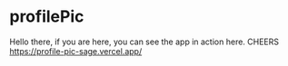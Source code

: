 # profilePic


Hello there, if you are here, you can see the app in action here. CHEERS
https://profile-pic-sage.vercel.app/
